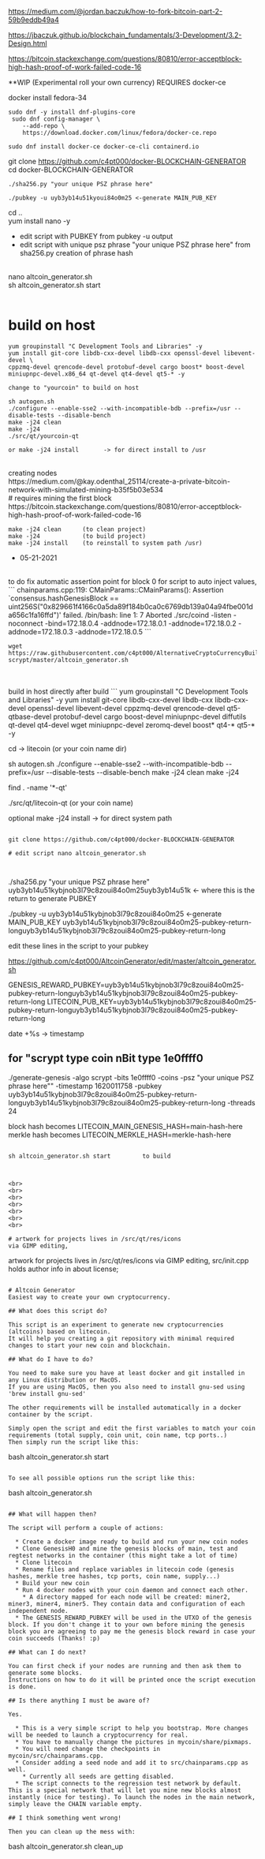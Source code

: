 https://medium.com/@jordan.baczuk/how-to-fork-bitcoin-part-2-59b9eddb49a4

https://jbaczuk.github.io/blockchain_fundamentals/3-Development/3.2-Design.html

https://bitcoin.stackexchange.com/questions/80810/error-acceptblock-high-hash-proof-of-work-failed-code-16

**WIP (Experimental roll your own currency)  REQUIRES docker-ce

docker install fedora-34
```
sudo dnf -y install dnf-plugins-core
 sudo dnf config-manager \
    --add-repo \
    https://download.docker.com/linux/fedora/docker-ce.repo
    
sudo dnf install docker-ce docker-ce-cli containerd.io
```
git clone https://github.com/c4pt000/docker-BLOCKCHAIN-GENERATOR
<br>
cd docker-BLOCKCHAIN-GENERATOR
<br>
```
./sha256.py "your unique PSZ phrase here" 

./pubkey -u uyb3yb14u51kyoui84o0m25 <-generate MAIN_PUB_KEY 
```
cd ..
<br>
yum install nano -y
<br>
* edit script with PUBKEY from pubkey -u output
* edit script with unique psz phrase  "your unique PSZ phrase here" from sha256.py creation of phrase hash
<br>
nano altcoin_generator.sh
<br>
sh altcoin_generator.sh start
<br>
<br>

# build on host
```
yum groupinstall "C Development Tools and Libraries" -y
yum install git-core libdb-cxx-devel libdb-cxx openssl-devel libevent-devel \
cppzmq-devel qrencode-devel protobuf-devel cargo boost* boost-devel miniupnpc-devel.x86_64 qt-devel qt4-devel qt5-* -y

change to "yourcoin" to build on host

sh autogen.sh 
./configure --enable-sse2 --with-incompatible-bdb --prefix=/usr --disable-tests --disable-bench
make -j24 clean
make -j24 
./src/qt/yourcoin-qt
 
or make -j24 install       -> for direct install to /usr
```
<br>
creating nodes
<br>
https://medium.com/@kay.odenthal_25114/create-a-private-bitcoin-network-with-simulated-mining-b35f5b03e534

<br>
# requires mining the first block
<br>
https://bitcoin.stackexchange.com/questions/80810/error-acceptblock-high-hash-proof-of-work-failed-code-16


```
make -j24 clean      (to clean project)
make -j24            (to build project)
make -j24 install    (to reinstall to system path /usr)
```
* 05-21-2021
<br>
to do fix automatic assertion point for block 0 for script to auto inject values,
<br>
```
 chainparams.cpp:119: CMainParams::CMainParams(): Assertion `consensus.hashGenesisBlock == uint256S("0x829661f4166c0a5da89f184b0ca0c6769db139a04a94fbe001da656c1fa16ffd")' failed.
/bin/bash: line 1:     7 Aborted                 ./src/coind -listen -noconnect -bind=172.18.0.4 -addnode=172.18.0.1 -addnode=172.18.0.2 -addnode=172.18.0.3 -addnode=172.18.0.5
```

```
wget https://raw.githubusercontent.com/c4pt000/AlternativeCryptoCurrencyBuilder-scrypt/master/altcoin_generator.sh
```
<br>
<br>
build in host directly after build 
```
yum groupinstall "C Development Tools and Libraries" -y
yum install git-core libdb-cxx-devel libdb-cxx libdb-cxx-devel openssl-devel libevent-devel cppzmq-devel qrencode-devel qt5-qtbase-devel protobuf-devel cargo boost-devel miniupnpc-devel diffutils qt-devel qt4-devel wget miniupnpc-devel zeromq-devel boost* qt4-* qt5-* -y

cd -> litecoin (or your coin name dir)

sh autogen.sh 
./configure --enable-sse2 --with-incompatible-bdb --prefix=/usr --disable-tests --disable-bench
make -j24 clean
make -j24

find . -name '*-qt'

./src/qt/litecoin-qt    (or your coin name)

optional make -j24 install -> for direct system path

```

git clone https://github.com/c4pt000/docker-BLOCKCHAIN-GENERATOR

# edit script nano altcoin_generator.sh 



```
./sha256.py "your unique PSZ phrase here"
uyb3yb14u51kybjnob3l79c8zoui84o0m25uyb3yb14u51k         <- where this is the return to generate PUBKEY

./pubkey -u uyb3yb14u51kybjnob3l79c8zoui84o0m25  <-generate MAIN_PUB_KEY
uyb3yb14u51kybjnob3l79c8zoui84o0m25-pubkey-return-longuyb3yb14u51kybjnob3l79c8zoui84o0m25-pubkey-return-long

edit these lines in the script to your pubkey

https://github.com/c4pt000/AltcoinGenerator/edit/master/altcoin_generator.sh

GENESIS_REWARD_PUBKEY=uyb3yb14u51kybjnob3l79c8zoui84o0m25-pubkey-return-longuyb3yb14u51kybjnob3l79c8zoui84o0m25-pubkey-return-long
LITECOIN_PUB_KEY=uyb3yb14u51kybjnob3l79c8zoui84o0m25-pubkey-return-longuyb3yb14u51kybjnob3l79c8zoui84o0m25-pubkey-return-long



date +%s   -> timestamp

for "scrypt type coin nBit type 1e0ffff0
------------------

./generate-genesis -algo scrypt -bits 1e0ffff0 -coins <totalcoinsupply> -psz "your unique PSZ phrase here"" -timestamp 1620011758 -pubkey uyb3yb14u51kybjnob3l79c8zoui84o0m25-pubkey-return-longuyb3yb14u51kybjnob3l79c8zoui84o0m25-pubkey-return-long -threads 24



block hash becomes 
LITECOIN_MAIN_GENESIS_HASH=main-hash-here
merkle hash becomes
LITECOIN_MERKLE_HASH=merkle-hash-here
```

sh altcoin_generator.sh start         to build



<br>
<br>
<br>
<br>
<br>
<br>
<br>

# artwork for projects lives in /src/qt/res/icons
via GIMP editing,
```
artwork for projects lives in /src/qt/res/icons
via GIMP editing,
src/init.cpp holds author info in about license;
```

# Altcoin Generator
Easiest way to create your own cryptocurrency.

## What does this script do?

This script is an experiment to generate new cryptocurrencies (altcoins) based on litecoin.
It will help you creating a git repository with minimal required changes to start your new coin and blockchain.

## What do I have to do?

You need to make sure you have at least docker and git installed in any Linux distribution or MacOS.
If you are using MacOS, then you also need to install gnu-sed using 'brew install gnu-sed'

The other requirements will be installed automatically in a docker container by the script.

Simply open the script and edit the first variables to match your coin requirements (total supply, coin unit, coin name, tcp ports..)
Then simply run the script like this:

```
bash altcoin_generator.sh start
```

To see all possible options run the script like this:

```
bash altcoin_generator.sh
```

## What will happen then?

The script will perform a couple of actions:

  * Create a docker image ready to build and run your new coin nodes
  * Clone GenesisH0 and mine the genesis blocks of main, test and regtest networks in the container (this might take a lot of time)
  * Clone litecoin
  * Rename files and replace variables in litecoin code (genesis hashes, merkle tree hashes, tcp ports, coin name, supply...)
  * Build your new coin
  * Run 4 docker nodes with your coin daemon and connect each other.
    * A directory mapped for each node will be created: miner2, miner3, miner4, miner5. They contain data and configuration of each independent node.
  * The GENESIS_REWARD_PUBKEY will be used in the UTXO of the genesis block. If you don't change it to your own before mining the genesis block you are agreeing to pay me the genesis block reward in case your coin succeeds (Thanks! :p)
  
## What can I do next?

You can first check if your nodes are running and then ask them to generate some blocks.
Instructions on how to do it will be printed once the script execution is done.

## Is there anything I must be aware of?

Yes.

  * This is a very simple script to help you bootstrap. More changes will be needed to launch a cryptocurrency for real.
  * You have to manually change the pictures in mycoin/share/pixmaps.
  * You will need change the checkpoints in mycoin/src/chainparams.cpp.
  * Consider adding a seed node and add it to src/chainparams.cpp as well.
    * Currently all seeds are getting disabled.
  * The script connects to the regression test network by default. This is a special network that will let you mine new blocks almost instantly (nice for testing). To launch the nodes in the main network, simply leave the CHAIN variable empty.
  
## I think something went wrong!

Then you can clean up the mess with:

```
bash altcoin_generator.sh clean_up
```

